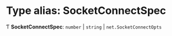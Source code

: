# Type alias: SocketConnectSpec

Ƭ **SocketConnectSpec**: `number` \| `string` \| `net.SocketConnectOpts`
